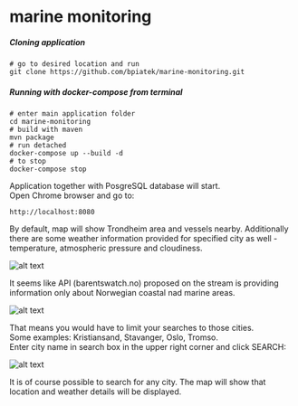 # marine monitoring
##### Cloning application
```shell
# go to desired location and run
git clone https://github.com/bpiatek/marine-monitoring.git
```
##### Running with docker-compose from terminal
```shell
# enter main application folder
cd marine-monitoring
# build with maven
mvn package
# run detached
docker-compose up --build -d
# to stop 
docker-compose stop
```
Application together with PosgreSQL database will start.  
Open Chrome browser and go to:
```shell
http://localhost:8080
```
By default, map will show Trondheim area and vessels nearby.
Additionally there are some weather information provided for specified city as well - temperature, atmospheric pressure and cloudiness.

![alt text](https://i.ibb.co/KGF35Wz/Zrzut-ekranu-2021-12-5-o-17-45-19.png)

It seems like API (barentswatch.no) proposed on the stream is providing information only about Norwegian coastal nad marine areas. 

![alt text](https://i.ibb.co/Ssr65pF/Zrzut-ekranu-2021-12-5-o-17-54-11.png) 

That means you would have to limit your searches to those cities.  
Some examples: Kristiansand, Stavanger, Oslo, Tromso.  
Enter city name in search box in the upper right corner and click SEARCH: 

![alt text](https://i.ibb.co/4VS7NM3/Zrzut-ekranu-2021-12-5-o-18-08-00.png)

It is of course possible to search for any city. The map will show that location and weather details will be displayed.
